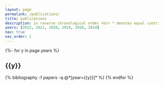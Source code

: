 ```yaml
---
layout: page
permalink: /publications/
title: publications
description: in reverse chronological order <br> * denotes equal contribution <br> † denotes co-corresponding author
years: [2022, 2021, 2020, 2019, 2018, 2014]
nav: true
nav_order: 1
---
```

<!-- _pages/publications.md -->
<div class="publications">

{%- for y in page.years %}
  <h2 class="year">{{y}}</h2>
  {% bibliography -f papers -q @*[year={{y}}]* %}
{% endfor %}

</div>
